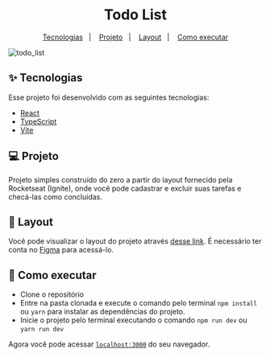 <h1 align="center"> Todo List </h1>

<p align="center">
  <a href="#-tecnologias">Tecnologias</a>&nbsp;&nbsp;&nbsp;|&nbsp;&nbsp;&nbsp;
  <a href="#-projeto">Projeto</a>&nbsp;&nbsp;&nbsp;|&nbsp;&nbsp;&nbsp;
  <a href="#-layout">Layout</a>&nbsp;&nbsp;&nbsp;|&nbsp;&nbsp;&nbsp;
  <a href="#-como-executar">Como executar</a>
</p>

![todo_list](https://user-images.githubusercontent.com/72236316/184554742-7d6851a3-169d-48ef-b8e3-d9e22387ac12.gif)

## ✨ Tecnologias

Esse projeto foi desenvolvido com as seguintes tecnologias:

- [React](https://reactjs.org)
- [TypeScript](https://www.typescriptlang.org/)
- [Vite](https://vitejs.dev/guide/env-and-mode.html#env-files)

## 💻 Projeto

Projeto simples construído do zero a partir do layout fornecido pela Rocketseat (Ignite), onde você pode cadastrar e excluir suas tarefas e checá-las como concluídas.
 

## 🔖 Layout

Você pode visualizar o layout do projeto através [desse link](https://www.figma.com/file/8LfE1lAuD9OHIDe99oGzPu/ToDo-List-(Copy)?node-id=0%3A1). É necessário ter conta no [Figma](http://figma.com/) para acessá-lo.

## 🚀 Como executar
- Clone o repositório
- Entre na pasta clonada e execute o comando pelo terminal `npm install` ou `yarn` para instalar as dependências do projeto.
- Inicie o projeto pelo terminal executando o comando `npm run dev` ou `yarn run dev`

Agora você pode acessar [`localhost:3000`](http://localhost:3000) do seu navegador.
